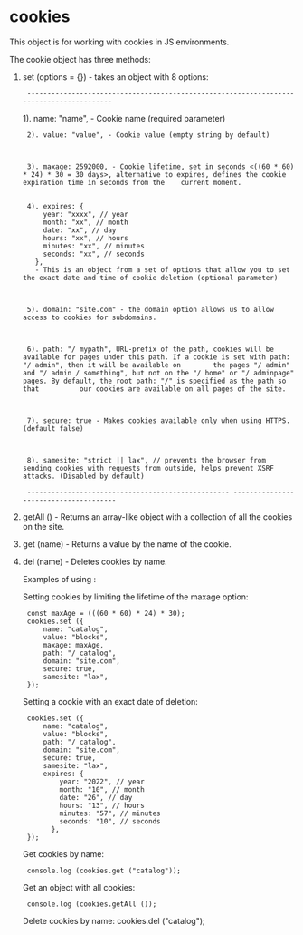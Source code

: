 # cookies
This object is for working with cookies in JS environments.


The cookie object has three methods:

1. set (options = {}) - takes an object with 8 options:


        ---------------------------------------------------------------------------------------- 

	1). name: "name", - Cookie name (required parameter)

        

        2). value: "value", - Cookie value (empty string by default)

       

        3). maxage: 2592000, - Cookie lifetime, set in seconds <((60 * 60) * 24) * 30 = 30 days>, alternative to expires, defines the cookie expiration time in seconds from the 	current moment.

       
        4). expires: {
            year: "xxxx", // year
            month: "xx", // month
            date: "xx", // day
            hours: "xx", // hours
            minutes: "xx", // minutes
            seconds: "xx", // seconds
          },
          - This is an object from a set of options that allow you to set the exact date and time of cookie deletion (optional parameter)

       

        5). domain: "site.com" - the domain option allows us to allow access to cookies for subdomains.

        

       	6). path: "/ mypath", URL-prefix of the path, cookies will be available for pages under this path. If a cookie is set with path: "/ admin", then it will be available on 		the pages "/ admin" and "/ admin / something", but not on the "/ home" or "/ adminpage" pages. By default, the root path: "/" is specified as the path so that 			our cookies are available on all pages of the site.
            
        

        7). secure: true - Makes cookies available only when using HTTPS. (default false)

        

        8). samesite: "strict || lax", // prevents the browser from sending cookies with requests from outside, helps prevent XSRF attacks. (Disabled by default)

        -------------------------------------------------- --------------------------------------
2. getAll () - Returns an array-like object with a collection of all the cookies on the site.

3. get (name) - Returns a value by the name of the cookie.

4. del (name) - Deletes cookies by name.




   Examples of using :

   Setting cookies by limiting the lifetime of the maxage option:

        const maxAge = (((60 * 60) * 24) * 30);
        cookies.set ({
            name: "catalog",
            value: "blocks",
            maxage: maxAge,
            path: "/ catalog",
            domain: "site.com",
            secure: true,
            samesite: "lax",
        });

    Setting a cookie with an exact date of deletion:

    
        cookies.set ({
            name: "catalog",
            value: "blocks",
            path: "/ catalog",
            domain: "site.com",
            secure: true,
            samesite: "lax",
            expires: {
                year: "2022", // year
                month: "10", // month
                date: "26", // day
                hours: "13", // hours
                minutes: "57", // minutes
                seconds: "10", // seconds
              },
        });


    Get cookies by name:

        console.log (cookies.get ("catalog"));

    Get an object with all cookies:

        console.log (cookies.getAll ());

    Delete cookies by name:
        cookies.del ("catalog");
        

